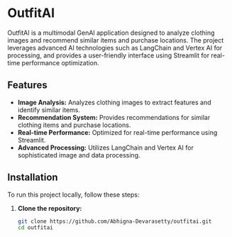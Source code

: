 # OutfitAI

OutfitAI is a multimodal GenAI application designed to analyze clothing images and recommend similar items and purchase locations. The project leverages advanced AI technologies such as LangChain and Vertex AI for processing, and provides a user-friendly interface using Streamlit for real-time performance optimization.

## Features

- **Image Analysis:** Analyzes clothing images to extract features and identify similar items.
- **Recommendation System:** Provides recommendations for similar clothing items and purchase locations.
- **Real-time Performance:** Optimized for real-time performance using Streamlit.
- **Advanced Processing:** Utilizes LangChain and Vertex AI for sophisticated image and data processing.

## Installation

To run this project locally, follow these steps:

1. **Clone the repository:**
   ```sh
   git clone https://github.com/Abhigna-Devarasetty/outfitai.git
   cd outfitai

